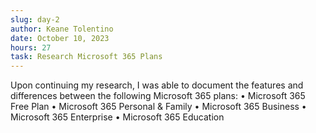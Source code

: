 ```yaml
---
slug: day-2
author: Keane Tolentino
date: October 10, 2023
hours: 27
task: Research Microsoft 365 Plans
---
```


Upon continuing my research, I was able to document the features and differences between the
following Microsoft 365 plans:
• Microsoft 365 Free Plan
• Microsoft 365 Personal & Family
• Microsoft 365 Business
• Microsoft 365 Enterprise
• Microsoft 365 Education
